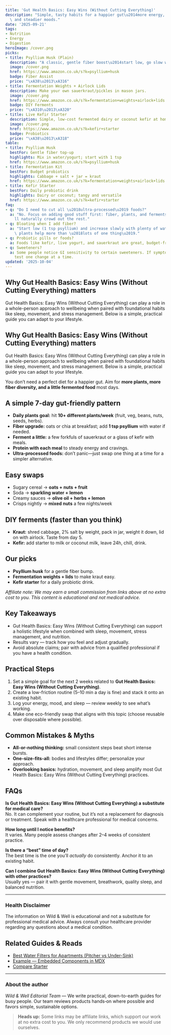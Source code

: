```yaml
---
title: 'Gut Health Basics: Easy Wins (Without Cutting Everything)'
description: "Simple, tasty habits for a happier gut\u2014more energy, fewer slumps,\
  \ and steadier moods."
date: '2025-09-21'
tags:
- Nutrition
- Energy
- Digestion
heroImage: /cover.png
picks:
- title: Psyllium Husk (Plain)
  description: "A classic, gentle fiber boost\u2014start low, go slow with water."
  image: /cover.png
  href: https://www.amazon.co.uk/s?k=psyllium+husk
  badge: Fiber Assist
  price: "\xA38\u2013\xA316"
- title: Fermentation Weights + Airlock Lids
  description: Make your own sauerkraut/pickles in mason jars.
  image: /cover.png
  href: https://www.amazon.co.uk/s?k=fermentation+weights+airlock+lids
  badge: DIY Ferments
  price: "\xA310\u2013\xA320"
- title: Live Kefir Starter
  description: Simple, low-cost fermented dairy or coconut kefir at home.
  image: /cover.png
  href: https://www.amazon.co.uk/s?k=kefir+starter
  badge: Probiotics
  price: "\xA38\u2013\xA318"
table:
- title: Psyllium Husk
  bestFor: Gentle fiber top-up
  highlights: Mix in water/yogurt; start with 1 tsp
  href: https://www.amazon.co.uk/s?k=psyllium+husk
- title: Fermentation Kit
  bestFor: Budget probiotics
  highlights: Cabbage + salt + jar = kraut
  href: https://www.amazon.co.uk/s?k=fermentation+weights+airlock+lids
- title: Kefir Starter
  bestFor: Daily probiotic drink
  highlights: Dairy or coconut; tangy and versatile
  href: https://www.amazon.co.uk/s?k=kefir+starter
faq:
- q: "Do I need to cut all \u2018ultra-processed\u2019 foods?"
  a: "No. Focus on adding good stuff first: fiber, plants, and ferments. You\u2019\
    ll naturally crowd out the rest."
- q: Bloating when I add fiber?
  a: "Start low (1 tsp psyllium) and increase slowly with plenty of water. Diverse\
    \ plants help more than \u2018lots of one thing\u2019."
- q: Probiotic pills or foods?
  a: Foods like kefir, live yogurt, and sauerkraut are great, budget-friendly options.
- q: Sweeteners?
  a: Some people notice GI sensitivity to certain sweeteners. If symptoms show up,
    test one change at a time.
updated: '2025-10-04'
---
```


## Why Gut Health Basics: Easy Wins (Without Cutting Everything) matters
Gut Health Basics: Easy Wins (Without Cutting Everything) can play a role in a whole-person approach to wellbeing when paired with foundational habits like sleep, movement, and stress management. Below is a simple, practical guide you can adapt to your lifestyle.

## Why Gut Health Basics: Easy Wins (Without Cutting Everything) matters
Gut Health Basics: Easy Wins (Without Cutting Everything) can play a role in a whole-person approach to wellbeing when paired with foundational habits like sleep, movement, and stress management. Below is a simple, practical guide you can adapt to your lifestyle.

You don’t need a perfect diet for a happier gut. Aim for **more plants, more fiber diversity, and a little fermented food** most days.

## A simple 7-day gut-friendly pattern
- **Daily plants goal:** hit **10+ different plants/week** (fruit, veg, beans, nuts, seeds, herbs).
- **Fiber upgrade:** oats or chia at breakfast; add **1 tsp psyllium** with water if needed.
- **Ferment a little:** a few forkfuls of sauerkraut or a glass of kefir with meals.
- **Protein with each meal** to steady energy and cravings.
- **Ultra-processed foods:** don’t panic—just swap one thing at a time for a simpler alternative.

## Easy swaps
- Sugary cereal → **oats + nuts + fruit**
- Soda → **sparkling water + lemon**
- Creamy sauces → **olive oil + herbs + lemon**
- Crisps nightly → **mixed nuts** a few nights/week

## DIY ferments (faster than you think)
- **Kraut:** shred cabbage, 2% salt by weight, pack in jar, weight it down, lid on with airlock. Taste from day 5.
- **Kefir:** add starter to milk or coconut milk, leave 24h, chill, drink.

## Our picks
- **Psyllium husk** for a gentle fiber bump.
- **Fermentation weights + lids** to make kraut easy.
- **Kefir starter** for a daily probiotic drink.

*Affiliate note: We may earn a small commission from links above at no extra cost to you. This content is educational and not medical advice.*

## Key Takeaways
- Gut Health Basics: Easy Wins (Without Cutting Everything) can support a holistic lifestyle when combined with sleep, movement, stress management, and nutrition.
- Results vary — track how you feel and adjust gradually.
- Avoid absolute claims; pair with advice from a qualified professional if you have a health condition.


## Practical Steps
1. Set a simple goal for the next 2 weeks related to **Gut Health Basics: Easy Wins (Without Cutting Everything)**.
2. Create a low-friction routine (5–10 min a day is fine) and stack it onto an existing habit.
3. Log your energy, mood, and sleep — review weekly to see what’s working.
4. Make one eco-friendly swap that aligns with this topic (choose reusable over disposable where possible).


## Common Mistakes & Myths
- **All-or-nothing thinking:** small consistent steps beat short intense bursts.
- **One-size-fits-all:** bodies and lifestyles differ; personalize your approach.
- **Overlooking basics:** hydration, movement, and sleep amplify most Gut Health Basics: Easy Wins (Without Cutting Everything) practices.


## FAQs
**Is Gut Health Basics: Easy Wins (Without Cutting Everything) a substitute for medical care?**  
No. It can complement your routine, but it’s not a replacement for diagnosis or treatment. Speak with a healthcare professional for medical concerns.

**How long until I notice benefits?**  
It varies. Many people assess changes after 2–4 weeks of consistent practice.

**Is there a “best” time of day?**  
The best time is the one you’ll *actually* do consistently. Anchor it to an existing habit.

**Can I combine Gut Health Basics: Easy Wins (Without Cutting Everything) with other practices?**  
Usually yes — pair it with gentle movement, breathwork, quality sleep, and balanced nutrition.


---

### Health Disclaimer
The information on Wild & Well is educational and not a substitute for professional medical advice. Always consult your healthcare provider regarding any questions about a medical condition.


## Related Guides & Reads
- [Best Water Filters for Apartments (Pitcher vs Under-Sink)](water-filters-apartments.md)
- [Example — Embedded Components in MDX](example-embedded-components.mdx)
- [Compare Starter](../templates/compare-starter.mdx)

---

### About the author
*Wild & Well Editorial Team* — We write practical, down-to-earth guides for busy people. Our team reviews products hands‑on where possible and favors simple, sustainable options.

> **Heads up:** Some links may be affiliate links, which support our work at no extra cost to you. We only recommend products we would use ourselves.
